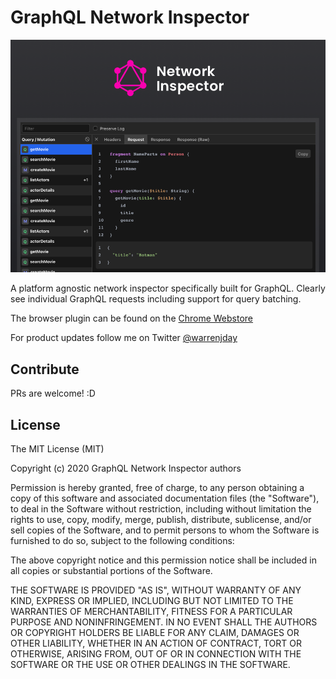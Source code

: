 # GraphQL Network Inspector

![Application Preview](docs/promo-large.png)

A platform agnostic network inspector specifically built for GraphQL. Clearly see individual GraphQL requests including support for query batching.

The browser plugin can be found on the [Chrome Webstore](https://chrome.google.com/webstore/detail/graphql-network-inspector/ndlbedplllcgconngcnfmkadhokfaaln)

For product updates follow me on Twitter [@warrenjday](https://twitter.com/warrenjday)

## Contribute

PRs are welcome! :D

## License

The MIT License (MIT)

Copyright (c) 2020 GraphQL Network Inspector authors

Permission is hereby granted, free of charge, to any person obtaining a copy
of this software and associated documentation files (the "Software"), to deal
in the Software without restriction, including without limitation the rights
to use, copy, modify, merge, publish, distribute, sublicense, and/or sell
copies of the Software, and to permit persons to whom the Software is
furnished to do so, subject to the following conditions:

The above copyright notice and this permission notice shall be included in all
copies or substantial portions of the Software.

THE SOFTWARE IS PROVIDED "AS IS", WITHOUT WARRANTY OF ANY KIND, EXPRESS OR
IMPLIED, INCLUDING BUT NOT LIMITED TO THE WARRANTIES OF MERCHANTABILITY,
FITNESS FOR A PARTICULAR PURPOSE AND NONINFRINGEMENT. IN NO EVENT SHALL THE
AUTHORS OR COPYRIGHT HOLDERS BE LIABLE FOR ANY CLAIM, DAMAGES OR OTHER
LIABILITY, WHETHER IN AN ACTION OF CONTRACT, TORT OR OTHERWISE, ARISING FROM,
OUT OF OR IN CONNECTION WITH THE SOFTWARE OR THE USE OR OTHER DEALINGS IN THE
SOFTWARE.
